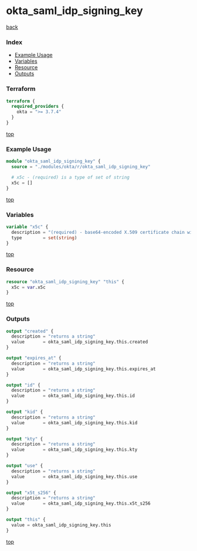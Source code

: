 # okta_saml_idp_signing_key

[back](../okta.md)

### Index

- [Example Usage](#example-usage)
- [Variables](#variables)
- [Resource](#resource)
- [Outputs](#outputs)

### Terraform

```terraform
terraform {
  required_providers {
    okta = ">= 3.7.4"
  }
}
```

[top](#index)

### Example Usage

```terraform
module "okta_saml_idp_signing_key" {
  source = "./modules/okta/r/okta_saml_idp_signing_key"

  # x5c - (required) is a type of set of string
  x5c = []
}
```

[top](#index)

### Variables

```terraform
variable "x5c" {
  description = "(required) - base64-encoded X.509 certificate chain with DER encoding"
  type        = set(string)
}
```

[top](#index)

### Resource

```terraform
resource "okta_saml_idp_signing_key" "this" {
  x5c = var.x5c
}
```

[top](#index)

### Outputs

```terraform
output "created" {
  description = "returns a string"
  value       = okta_saml_idp_signing_key.this.created
}

output "expires_at" {
  description = "returns a string"
  value       = okta_saml_idp_signing_key.this.expires_at
}

output "id" {
  description = "returns a string"
  value       = okta_saml_idp_signing_key.this.id
}

output "kid" {
  description = "returns a string"
  value       = okta_saml_idp_signing_key.this.kid
}

output "kty" {
  description = "returns a string"
  value       = okta_saml_idp_signing_key.this.kty
}

output "use" {
  description = "returns a string"
  value       = okta_saml_idp_signing_key.this.use
}

output "x5t_s256" {
  description = "returns a string"
  value       = okta_saml_idp_signing_key.this.x5t_s256
}

output "this" {
  value = okta_saml_idp_signing_key.this
}
```

[top](#index)